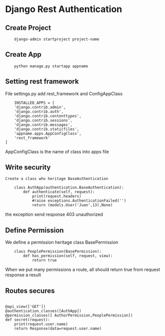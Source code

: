 # Django Rest Authentication

## Create Project

~~~
    django-admin startproject project-name
~~~

## Create App

~~~
    python manage.py startapp appname
~~~

## Setting rest framework

File settings.py add rest_framework and ConfigAppClass

~~~
    INSTALLED_APPS = [
    'django.contrib.admin',
    'django.contrib.auth',
    'django.contrib.contenttypes',
    'django.contrib.sessions',
    'django.contrib.messages',
    'django.contrib.staticfiles',
    'appname.apps.AppConfigClass',
    'rest_framework'
]
~~~

AppConfigClass is the name of class into apps file

## Write security
    Create a class who heritage BaseAuthentication

~~~
    class AuthApp(authentication.BaseAuthentication):
        def authenticate(self, request):
            print(request.headers)
            #raise exceptions.AuthenticationFailed('')
            return (models.User('Juan',13),None)
~~~
the exception send response 403 unauthorized

## Define Permission

We define a permission heritage class BasePermission

~~~
    class PeoplePermission(BasePermission):
        def has_permission(self, request, view):
            return true
~~~

When we put many permissions a route, all should return true from request response a result

## Routes secures

~~~

@api_view(['GET'])
@authentication_classes([AuthApp])
@permission_classes([ AuthorPermission,PeoplePermission])
def secret(request):
    print(request.user.name)
    return Response(data=request.user.name)

~~~